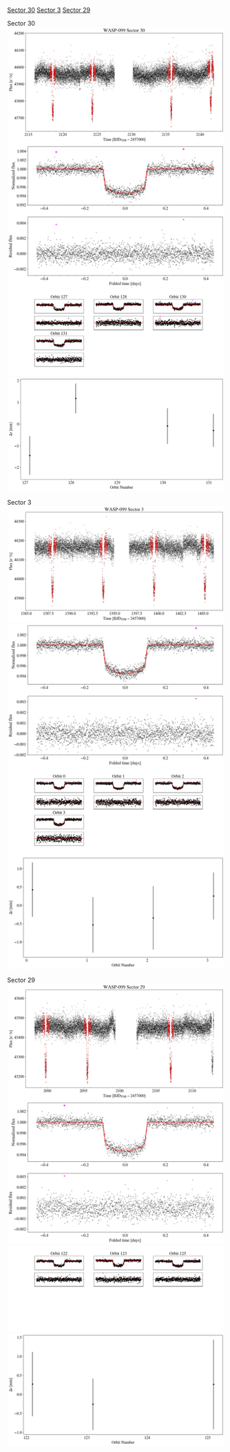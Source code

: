 [Sector 30](#sector30)
[Sector 3](#sector3)
[Sector 29](#sector29)

<a name = "sector30"></a>
Sector 30
![alt text](/tt/WASP-099_Sector_30/WASP-099_Sector_30_a_TimeSeries.png)
![alt text](/tt/WASP-099_Sector_30/WASP-099_Sector_30_b_FoldedLightCurve.png)
![alt text](/tt/WASP-099_Sector_30/WASP-099_Sector_30_b_IndividualTransitsWithFit.png)
![alt text](/tt/WASP-099_Sector_30/WASP-099_Sector_30_c_TimingResiduals.png)

<a name = "sector3"></a>
Sector 3
![alt text](/tt/WASP-099_Sector_3/WASP-099_Sector_3_a_TimeSeries.png)
![alt text](/tt/WASP-099_Sector_3/WASP-099_Sector_3_b_FoldedLightCurve.png)
![alt text](/tt/WASP-099_Sector_3/WASP-099_Sector_3_b_IndividualTransitsWithFit.png)
![alt text](/tt/WASP-099_Sector_3/WASP-099_Sector_3_c_TimingResiduals.png)

<a name = "sector29"></a>
Sector 29
![alt text](/tt/WASP-099_Sector_29/WASP-099_Sector_29_a_TimeSeries.png)
![alt text](/tt/WASP-099_Sector_29/WASP-099_Sector_29_b_FoldedLightCurve.png)
![alt text](/tt/WASP-099_Sector_29/WASP-099_Sector_29_b_IndividualTransitsWithFit.png)
![alt text](/tt/WASP-099_Sector_29/WASP-099_Sector_29_c_TimingResiduals.png)

